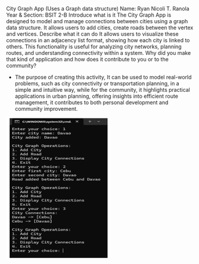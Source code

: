 City Graph App
(Uses a Graph data structure)
Name: Ryan Nicoli T. Ranola 						         Year & Section: BSIT 2-B
Introduce what is it
The City Graph App is designed to model and manage connections between cities using a graph data structure. It allows users to add cities, create roads between the vertex and vertices.
Describe what it can do
It allows users to visualize these connections in an adjacency list format, showing how each city is linked to others. This functionality is useful for analyzing city networks, planning routes, and understanding connectivity within a system.
Why did you make that kind of application and how does it contribute to you or to the community?
- The purpose of creating this activity, It can be used to model real-world problems, such as city connectivity or transportation planning, in a simple and intuitive way, while for the community, it highlights practical applications in urban planning, offering insights into efficient route management, it contributes to both personal development and community improvement.

![image alt](https://github.com/ranrynnic/City-Graph/blob/1db93087abcab777b7107e0575008c2b59e6777f/Screenshot%202025-01-10%20184228.png)
